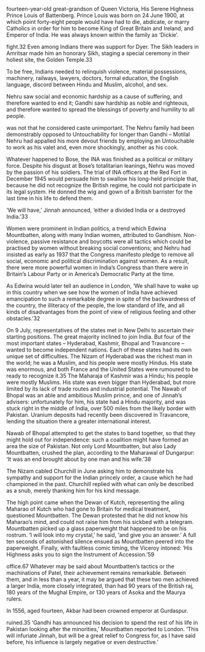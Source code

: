 fourteen-year-old great-grandson of Queen Victoria, His Serene Highness Prince Louis of Battenberg. Prince Louis was born on 24 June 1900, at which point forty-eight people would have had to die, abdicate, or marry Catholics in order for him to become King of Great Britain and Ireland, and Emperor of India. He was always known within the family as ‘Dickie’.


fight.32 Even among Indians there was support for Dyer. The Sikh leaders in Amritsar made him an honorary Sikh, staging a special ceremony in their holiest site, the Golden Temple.33


To be free, Indians needed to relinquish violence, material possessions, machinery, railways, lawyers, doctors, formal education, the English language, discord between Hindu and Muslim, alcohol, and sex.


Nehru saw social and economic hardship as a cause of suffering, and therefore wanted to end it; Gandhi saw hardship as noble and righteous, and therefore wanted to spread the blessings of poverty and humility to all people.


was not that he considered caste unimportant. The Nehru family had been demonstrably opposed to Untouchability for longer than Gandhi – Motilal Nehru had appalled his more devout friends by employing an Untouchable to work as his valet and, even more shockingly, another as his cook.


Whatever happened to Bose, the INA was finished as a political or military force. Despite his disgust at Bose’s totalitarian leanings, Nehru was moved by the passion of his soldiers. The trial of INA officers at the Red Fort in December 1945 would persuade him to swallow his long-held principle that, because he did not recognize the British regime, he could not participate in its legal system. He donned the wig and gown of a British barrister for the last time in his life to defend them.


‘We will have,’ Jinnah announced, ‘either a divided India or a destroyed India.’33


Women were prominent in Indian politics, a trend which Edwina Mountbatten, along with many Indian women, attributed to Gandhism. Non-violence, passive resistance and boycotts were all tactics which could be practised by women without breaking social conventions; and Nehru had insisted as early as 1937 that the Congress manifesto pledge to remove all social, economic and political discrimination against women. As a result, there were more powerful women in India’s Congress than there were in Britain’s Labour Party or in America’s Democratic Party at the time.


As Edwina would later tell an audience in London, ‘We shall have to wake up in this country when we see how the women of India have achieved emancipation to such a remarkable degree in spite of the backwardness of the country, the illiteracy of the people, the low standard of life, and all kinds of disadvantages from the point of view of religious feeling and other obstacles.’32


On 9 July, representatives of the states met in New Delhi to ascertain their starting positions. The great majority inclined to join India. But four of the most important states – Hyderabad, Kashmir, Bhopal and Travancore – wanted to become independent nations. Each of these states had its own unique set of difficulties. The Nizam of Hyderabad was the richest man in the world; he was a Muslim, and his people were mostly Hindus. His state was enormous, and both France and the United States were rumoured to be ready to recognize it.35 The Maharaja of Kashmir was a Hindu; his people were mostly Muslims. His state was even bigger than Hyderabad, but more limited by its lack of trade routes and industrial potential. The Nawab of Bhopal was an able and ambitious Muslim prince, and one of Jinnah’s advisers: unfortunately for him, his state had a Hindu majority, and was stuck right in the middle of India, over 500 miles from the likely border with Pakistan. Uranium deposits had recently been discovered in Travancore, lending the situation there a greater international interest.


Nawab of Bhopal attempted to get the states to band together, so that they might hold out for independence: such a coalition might have formed an area the size of Pakistan. Not only Lord Mountbatten, but also Lady Mountbatten, crushed the plan, according to the Maharawal of Dungarpur: ‘It was an end brought about by one man and his wife.’38


The Nizam cabled Churchill in June asking him to demonstrate his sympathy and support for the Indian princely order, a cause which he had championed in the past. Churchill replied with what can only be described as a snub, merely thanking him for his kind message.


The high point came when the Dewan of Kutch, representing the ailing Maharao of Kutch who had gone to Britain for medical treatment, questioned Mountbatten. The Dewan protested that he did not know his Maharao’s mind, and could not raise him from his sickbed with a telegram. Mountbatten picked up a glass paperweight that happened to be on his rostrum. ‘I will look into my crystal,’ he said, ‘and give you an answer.’ A full ten seconds of astonished silence ensued as Mountbatten peered into the paperweight. Finally, with faultless comic timing, the Viceroy intoned: ‘His Highness asks you to sign the Instrument of Accession.’59


office.67 Whatever may be said about Mountbatten’s tactics or the machinations of Patel, their achievement remains remarkable. Between them, and in less than a year, it may be argued that these two men achieved a larger India, more closely integrated, than had 90 years of the British raj, 180 years of the Mughal Empire, or 130 years of Asoka and the Maurya rulers.


In 1556, aged fourteen, Akbar had been crowned emperor at Gurdaspur.


ruined.35 ‘Gandhi has announced his decision to spend the rest of his life in Pakistan looking after the minorities,’ Mountbatten reported to London. ‘This will infuriate Jinnah, but will be a great relief to Congress for, as I have said before, his influence is largely negative or even destructive.’


